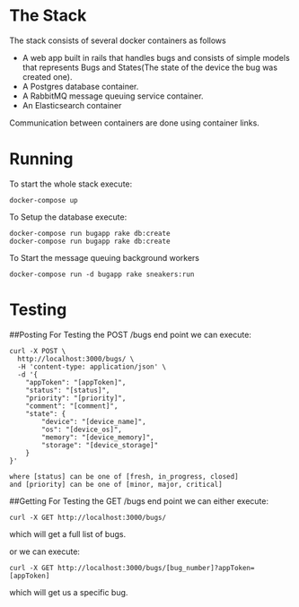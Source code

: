 # The Stack
The stack consists of several docker containers as follows

* A web app built in rails that handles bugs and
consists of simple models that represents Bugs and
States(The state of the device the bug was created one).
* A Postgres database container.
* A RabbitMQ message queuing service container.
* An Elasticsearch container

Communication between containers are done using container links.


# Running
To start the whole stack execute:
```
docker-compose up
```

To Setup the database execute:
```
docker-compose run bugapp rake db:create
docker-compose run bugapp rake db:create
```

To Start the message queuing background workers
```
docker-compose run -d bugapp rake sneakers:run
```


# Testing

##Posting
For Testing the POST /bugs end point we can execute:
```
curl -X POST \
  http://localhost:3000/bugs/ \
  -H 'content-type: application/json' \
  -d '{
	"appToken": "[appToken]",
	"status": "[status]",
	"priority": "[priority]",
	"comment": "[comment]",
	"state": {
		"device": "[device_name]",
		"os": "[device_os]",
		"memory": "[device_memory]",
		"storage": "[device_storage]"
	}
}'

where [status] can be one of [fresh, in_progress, closed]
and [priority] can be one of [minor, major, critical]
```

##Getting
For Testing the GET /bugs end point we can either execute:
```
curl -X GET http://localhost:3000/bugs/
```
which will get a full list of bugs.

or we can execute:
```
curl -X GET http://localhost:3000/bugs/[bug_number]?appToken=[appToken]
```
which will get us a specific bug.
